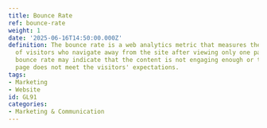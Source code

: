 ```yaml
---
title: Bounce Rate
ref: bounce-rate
weight: 1
date: '2025-06-16T14:50:00.000Z'
definition: The bounce rate is a web analytics metric that measures the percentage
  of visitors who navigate away from the site after viewing only one page. A high
  bounce rate may indicate that the content is not engaging enough or that the landing
  page does not meet the visitors' expectations.
tags:
- Marketing
- Website
id: GL91
categories:
- Marketing & Communication
---
```


